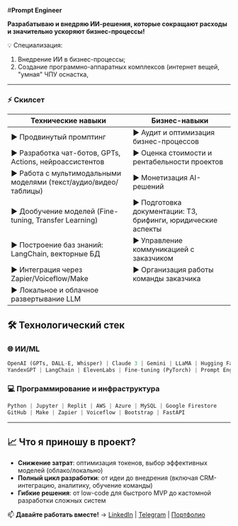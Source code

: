 #**Prompt Engineer**

**Разрабатываю и внедряю ИИ-решения, которые сокращают расходы и значительно ускоряют бизнес-процессы!**

💡 Специализация: 
1. Внедрение ИИ в бизнес-процессы;
2. Создание программно-аппаратных комплексов (интернет вещей, "умная" ЧПУ оснастка, 

---
### ⚡ **Скилсет**
| **Технические навыки**                               | **Бизнес-навыки**                              |
|-------------------------------------------------------|------------------------------------------------|
| ▶ Продвинутый промптинг                              | ▶ Аудит и оптимизация бизнес-процессов         |
| ▶ Разработка чат-ботов, GPTs, Actions, нейроассистентов | ▶ Оценка стоимости и рентабельности проектов   |
| ▶ Работа с мультимодальными моделями (текст/аудио/видео/таблицы) | ▶ Монетизация AI-решений               |
| ▶ Дообучение моделей (Fine-tuning, Transfer Learning) | ▶ Подготовка документации: ТЗ, брифинги, юридические аспекты |
| ▶ Построение баз знаний: LangChain, векторные БД      | ▶ Управление коммуникацией с заказчиком        |
| ▶ Интеграция через Zapier/Voiceflow/Make              | ▶ Организация работы команды заказчика         |
| ▶ Локальное и облачное развертывание LLM              |                                                |

## 🛠️ **Технологический стек**

### 🌐 **ИИ/ML**
```python
OpenAI (GPTs, DALL-E, Whisper) | Claude 3 | Gemini | LLaMA | Hugging Face 
YandexGPT | LangChain | ElevenLabs | Fine-tuning (PyTorch) | Prompt Engineering
```

### 💻 **Программирование и инфраструктура**
```python
Python | Jupyter | Replit | AWS | Azure | MySQL | Google Firestore 
GitHub | Make | Zapier | Voiceflow | Bootstrap | FastAPI
```

---

## 📈 **Что я приношу в проект?**
- **Снижение затрат**: оптимизация токенов, выбор эффективных моделей (облако/локально) 
- **Полный цикл разработки**: от идеи до внедрения (включая CRM-интеграцию, аналитику, обучение команды)  
- **Гибкие решения**: от low-code для быстрого MVP до кастомной разработки сложных систем  

📫 **Давайте работать вместе!** → [LinkedIn](ссылка) | [Telegram](ссылка) | [Портфолио](https://github.com/ZerocoderForstudents)
